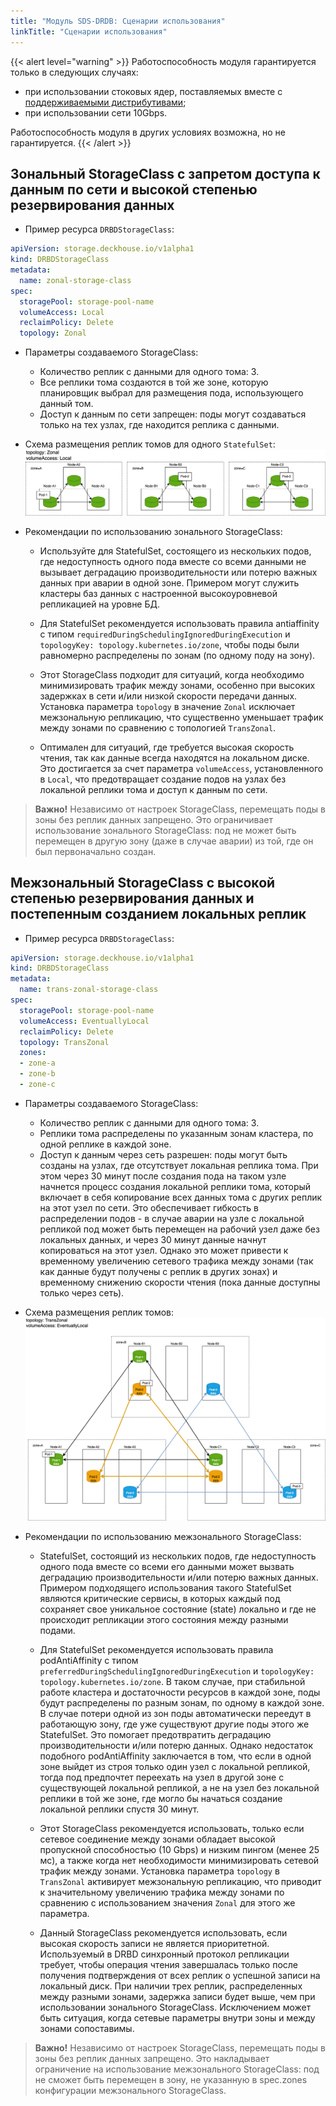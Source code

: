 ```yaml
---
title: "Модуль SDS-DRDB: Сценарии использования"
linkTitle: "Сценарии использования"
---
```


{{< alert level="warning" >}}
Работоспособность модуля гарантируется только в следующих случаях:
- при использовании стоковых ядер, поставляемых вместе с [поддерживаемыми дистрибутивами](https://deckhouse.ru/documentation/v1/supported_versions.html#linux);
- при использовании сети 10Gbps.

Работоспособность модуля в других условиях возможна, но не гарантируется.
{{< /alert >}}

## Зональный StorageClass с запретом доступа к данным по сети и высокой степенью резервирования данных

- Пример ресурса `DRBDStorageClass`:

```yaml
apiVersion: storage.deckhouse.io/v1alpha1
kind: DRBDStorageClass
metadata:
  name: zonal-storage-class
spec:
  storagePool: storage-pool-name
  volumeAccess: Local
  reclaimPolicy: Delete
  topology: Zonal
```

- Параметры создаваемого StorageClass:

  - Количество реплик с данными для одного тома: 3.
  - Все реплики тома создаются в той же зоне, которую планировщик выбрал для размещения пода, использующего данный том.
  - Доступ к данным по сети запрещен: поды могут создаваться только на тех узлах, где находится реплика с данными.

- Схема размещения реплик томов для одного `StatefulSet`:
![Схема](./images/zonal.ru.png)

- Рекомендации по использованию зонального StorageClass:

  - Используйте для StatefulSet, состоящего из нескольких подов, где недоступность одного пода вместе со всеми данными не вызывает деградацию производительности или потерю важных данных при аварии в одной зоне. Примером могут служить кластеры баз данных с настроенной высокоуровневой репликацией на уровне БД.
  
  - Для StatefulSet рекомендуется использовать правила antiaffinity с типом `requiredDuringSchedulingIgnoredDuringExecution` и `topologyKey: topology.kubernetes.io/zone`, чтобы поды были равномерно распределены по зонам (по одному поду на зону).
  
  - Этот StorageClass подходит для ситуаций, когда необходимо минимизировать трафик между зонами, особенно при высоких задержках в сети и/или низкой скорости передачи данных. Установка параметра `topology` в значение `Zonal` исключает межзональную репликацию, что существенно уменьшает трафик между зонами по сравнению с топологией `TransZonal`.

  - Оптимален для ситуаций, где требуется высокая скорость чтения, так как данные всегда находятся на локальном диске. Это достигается за счет параметра `volumeAccess`, установленного в `Local`, что предотвращает создание подов на узлах без локальной реплики тома и доступ к данным по сети.

> **Важно!** Независимо от настроек StorageClass, перемещать поды в зоны без реплик данных запрещено. Это ограничивает использование зонального StorageClass: под не может быть перемещен в другую зону (даже в случае аварии) из той, где он был первоначально создан.


## Межзональный StorageClass с высокой степенью резервирования данных и постепенным созданием локальных реплик

- Пример ресурса `DRBDStorageClass`:

```yaml
apiVersion: storage.deckhouse.io/v1alpha1
kind: DRBDStorageClass
metadata:
  name: trans-zonal-storage-class
spec:
  storagePool: storage-pool-name
  volumeAccess: EventuallyLocal
  reclaimPolicy: Delete
  topology: TransZonal
  zones:
  - zone-a
  - zone-b
  - zone-c
```

- Параметры создаваемого StorageClass:

  - Количество реплик с данными для одного тома: 3.
  - Реплики тома распределены по указанным зонам кластера, по одной реплике в каждой зоне.
  - Доступ к данным через сеть разрешен: поды могут быть созданы на узлах, где отсутствует локальная реплика тома. При этом через 30 минут после создания пода на таком узле начнется процесс создания локальной реплики тома, который включает в себя копирование всех данных тома с других реплик на этот узел по сети. Это обеспечивает гибкость в распределении подов - в случае аварии на узле с локальной репликой под может быть перемещен на рабочий узел даже без локальных данных, и через 30 минут данные начнут копироваться на этот узел. Однако это может привести к временному увеличению сетевого трафика между зонами (так как данные будут получены с реплик в других зонах) и временному снижению скорости чтения (пока данные доступны только через сеть).

- Схема размещения реплик томов:
![Схема](./images/trans-zonal.ru.png)

- Рекомендации по использованию межзонального StorageClass:

  - StatefulSet, состоящий из нескольких подов, где недоступность одного пода вместе со всеми его данными может вызвать деградацию производительности и/или потерю важных данных. Примером подходящего использования такого StatefulSet являются критические сервисы, в которых каждый под сохраняет свое уникальное состояние (state) локально и где не происходит репликации этого состояния между разными подами.

  - Для StatefulSet рекомендуется использовать правила podAntiAffinity с типом `preferredDuringSchedulingIgnoredDuringExecution` и `topologyKey: topology.kubernetes.io/zone`. В таком случае, при стабильной работе кластера и достаточности ресурсов в каждой зоне, поды будут распределены по разным зонам, по одному в каждой зоне. В случае потери одной из зон поды автоматически переедут в работающую зону, где уже существуют другие поды этого же StatefulSet. Это помогает предотвратить деградацию производительности и/или потерю данных. Однако недостаток подобного podAntiAffinity заключается в том, что если в одной зоне выйдет из строя только один узел с локальной репликой, тогда под предпочтет переехать на узел в другой зоне с существующей локальной репликой, а не на узел без локальной реплики в той же зоне, где могло бы начаться создание локальной реплики спустя 30 минут.

  - Этот StorageClass рекомендуется использовать, только если сетевое соединение между зонами обладает высокой пропускной способностью (10 Gbps) и низким пингом (менее 25 мс), а также когда нет необходимости минимизировать сетевой трафик между зонами. Установка параметра `topology` в `TransZonal` активирует межзональную репликацию, что приводит к значительному увеличению трафика между зонами по сравнению с использованием значения `Zonal` для этого же параметра.

  - Данный StorageClass рекомендуется использовать, если высокая скорость записи не является приоритетной. Используемый в DRBD синхронный протокол репликации требует, чтобы операция чтения завершалась только после получения подтверждения от всех реплик о успешной записи на локальный диск. При наличии трех реплик, распределенных между разными зонами, задержка записи будет выше, чем при использовании зонального StorageClass. Исключением может быть ситуация, когда сетевые параметры внутри зоны и между зонами сопоставимы.

> **Важно!** Независимо от настроек StorageClass, перемещать поды в зоны без реплик данных запрещено. Это накладывает ограничение на использование межзонального StorageClass: под не сможет быть перемещен в зону, не указанную в spec.zones конфигурации межзонального StorageClass.
